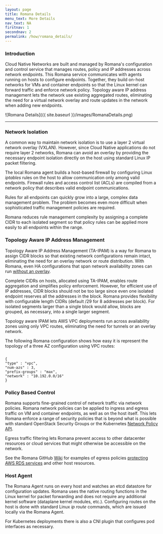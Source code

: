 ```yaml
---
layout: page
title: Romana Details
menu_text: More Details
nav_text: NA
firstnav: 1
secondnav: 2
permalink: /how/romana_details/
---
```


### Introduction

Cloud Native Networks are built and managed by Romana's configuration and control service that manages routes, policy and IP addresses across network endpoints. This Romana service communicates with agents running on hosts to configure endpoints. Together, they build on-host networks for VMs and container endpoints so that the Linux kernel can forward traffic and enforce network policy. Topology aware IP address management lets the network use existing aggregated routes, eliminating the need for a virtual network overlay and route updates in the network when adding new endpoints.

![Romana Details]({{ site.baseurl }}/images/RomanaDetails.png)

---

### Network Isolation

A common way to maintain network isolation is to use a layer 2 virtual network overlay (VXLAN). However, since Cloud Native applications do not require layer 2 networks, Romana can avoid an overlay by providing the necessary endpoint isolation directly on the host using standard Linux IP packet filtering.

The local Romana agent builds a host-based firewall by configuring Linux *iptables* rules on the host to allow communication only among valid endpoints. Firewall rules and access control list (ACLs) are compiled from a network policy that describes valid endpoint communications.

Rules for all endpoints can quickly grow into a large, complex data management problem. The problem becomes even more difficult when sophisticated traffic management policies are required.

Romana reduces rule management complexity by assigning a complete CIDR to each isolated segment so that policy rules can be applied more easily to all endpoints within the range. 

### Topology Aware IP Address Management

Topology Aware IP Address Management (TA-IPAM) is a way for Romana to assign CIDR blocks so that existing network configurations remain intact, eliminating the need for an overlay network or route distribution. With Romana, even HA configurations that span network availability zones can run [without an overlay](/how/network_configurations). 

Complete CIDRs on hosts, allocated using TA-IPAM, enables route aggregation and simplifies policy enforcement. However, for efficient use of IP addresses, CIDR blocks should not be too large since even one isolated endpoint reserves all the addresses in the block. Romana provides flexibility with configurable length CIDRs (default /29 for 8 addresses per block). For isolated segments larger than a single block would allow, blocks are grouped, as necessary, into a single larger segment. 

Topology aware IPAM lets AWS VPC deployments run across availability zones using only VPC routes, eliminating the need for tunnels or an overlay network. 

The following Romana configuration shows how easy it is represent the topology of a three AZ configuration using VPC routes:

<pre><code>
{
"type" : "vpc",
"num-azs" : 3,
"prefix-groups" : "max",
"network" : "10.192.0.0/16"
}
</code></pre>

### Policy Based Control

Romana supports fine-grained control of network traffic via network policies. Romana network policies can be applied to ingress and egress traffic on VM and container endpoints, as well as on the host itself. This lets Romana enforce a range of security policies that is beyond what is possible with standard OpenStack Security Groups or the Kubernetes [Network Policy API](https://kubernetes.io/docs/concepts/services-networking/networkpolicies/). 

Egress traffic filtering lets Romana prevent access to other datacenter resources or cloud services that might otherwise be accessible on the network.

See the Romana GitHub [Wiki](https://github.com/romana/romana/wiki/Romana-policies) for  examples of egress policies [protecting AWS RDS services](https://github.com/romana/core/tree/master/policy/examples) and other host resources.

### Host Agent

The Romana Agent runs on every host and watches an etcd datastore for configuration updates. Romana uses the native routing functions in the Linux kernel for packet forwarding and does not require any additional kernel software (dataplane kernel modules, etc.). Configuring routes on the host is done with standard Linux *ip route* commands, which are issued locally via the Romana Agent.

For Kubernetes deployments there is also a CNI plugin that configures pod interfaces as necessary.
